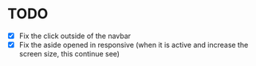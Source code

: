 # TODO

-   [x] Fix the click outside of the navbar
-   [x] Fix the aside opened in responsive (when it is active and increase the screen size, this continue see)

